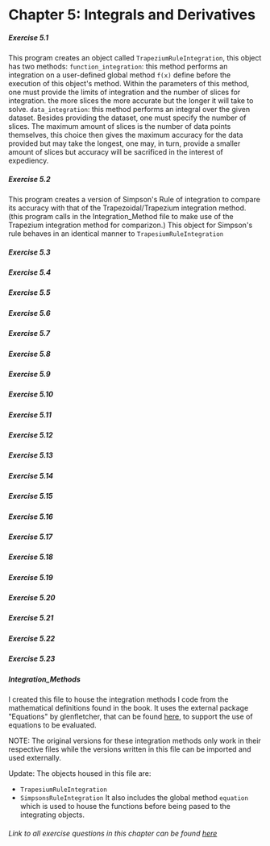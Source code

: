 # Chapter 5: Integrals and Derivatives

##### Exercise 5.1
This program creates an object called `TrapeziumRuleIntegration`, this object has two methods:
`function_integration`: this method performs an integration on a user-defined global method `f(x)` define before the execution of this object's method.
Within the parameters of this method, one must provide the limits of integration and the number of slices for integration. the more slices the more accurate but the longer it will take to solve. 
`data_integration`: this method performs an integral over the given dataset. Besides providing the dataset, one must specify the number of slices. The maximum amount of slices is the number of data points themselves, this choice then gives the maximum accuracy for the data provided but may take the longest, one may, in turn, provide a smaller amount of slices but accuracy will be sacrificed in the interest of expediency.
##### Exercise 5.2
This program creates a version of Simpson's Rule of integration to compare its accuracy with that of the Trapezoidal/Trapezium integration method. (this program calls in the Integration_Method file to make use of the Trapezium integration method for comparizon.) This object for Simpson's rule behaves in an identical manner to `TrapesiumRuleIntegration`
##### Exercise 5.3
##### Exercise 5.4
##### Exercise 5.5
##### Exercise 5.6
##### Exercise 5.7
##### Exercise 5.8
##### Exercise 5.9
##### Exercise 5.10
##### Exercise 5.11
##### Exercise 5.12
##### Exercise 5.13
##### Exercise 5.14
##### Exercise 5.15
##### Exercise 5.16
##### Exercise 5.17
##### Exercise 5.18
##### Exercise 5.19
##### Exercise 5.20
##### Exercise 5.21
##### Exercise 5.22
##### Exercise 5.23



##### Integration_Methods
I created this file to house the integration methods I code from the mathematical definitions found in the book.
It uses the external package "Equations" by glenfletcher, that can be found [here](https://pypi.org/project/Equation/#description), to support the use of equations to be evaluated. 

NOTE: The original versions for these integration methods only work in their respective files while the versions written in this file can be imported and used externally.

Update: The objects housed in this file are:
- `TrapesiumRuleIntegration`
- `SimpsonsRuleIntegration`
It also includes the global method `equation` which is used to house the functions before being pased to the integrating objects.


###### Link to all exercise questions in this chapter can be found [here](http://www-personal.umich.edu/~mejn/cp/exercises.html)